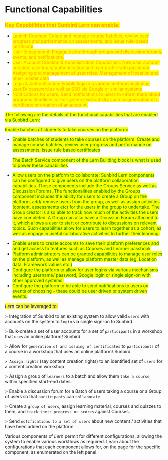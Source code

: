 # Functional Capabilities

_<mark style="color:blue;"></mark>_

_<mark style="color:orange;"></mark>_

### <mark style="color:orange;">**Key Capabilities that Sunbird Lern can enable:**</mark>

* <mark style="color:orange;">Launch Courses: Create and manage course batches, review user progress and performance on assessments, and issue rule-based certificate</mark>
* <mark style="color:orange;">User Engagement: Engage users through groups and discussion forums, events, and notifications.</mark>
* <mark style="color:orange;">User Account Creation & Administration Capabilities: New user account creation, user login/ authentication and user profile with passbook. Assigning and management of user roles. Management of location and other master data</mark>
* <mark style="color:orange;">Login & Authentication: Enable login via various methods including userID/ password as well as SSO via Google or similar systems</mark>
* <mark style="color:orange;">Notifications for users: Send notifications to users to inform them about programs deadlines or for system level activity such as generation of a certificate or creation of an account.</mark>

<mark style="color:green;">The following are the details of the functional capabilities that are enabled via Sunbird Lern:</mark>

<mark style="color:green;">Enable batches of students to take courses on the platform:</mark>

*   <mark style="color:green;">Enable batches of students to take courses on the platform: Create and manage course batches, review user progress and performance on assessments, issue rule based certificates</mark>&#x20;

    <mark style="color:green;">The Batch Service component of the Lern Building block is what is used to power these capabilities</mark>&#x20;

<mark style="color:green;"></mark>

*   <mark style="color:green;">Allow users on the platform to collaborate: Sunbird Lern components can be configured to give users on the platform collaboration capabilities. These components include the Groups Service as well as Discussion Forums. The functionalities enabled by the Groups component includes the ability for users to create a Group on the platform, add/ remove users from the group, as well as assign activities (content, assessments etc) for the users in the group to undertake. The Group creator is also able to track how much of the activities the users have completed. A Group can also have a Dicussion Forum attached to it, which allows a user to start or contribute to discussions on relevant topics. Such capabilities allow for users to learn together as a cohort, as well as engage in useful collaborative activities to further their learning.</mark>

    <mark style="color:green;"></mark>

<mark style="color:green;"></mark>

* <mark style="color:green;">Enable users to create accounts to save their platform preferences and and get access to features such as Courses and Learner passbook</mark>
* <mark style="color:green;">Platform administrators can be granted capabilities to manage user roles on the platform, as well as manage platform master data (eg. Location data, Framework values etc.)</mark>
* <mark style="color:green;">Configure the platform to allow for user logins via various mechanisms including username/ password, Google login or single sign-on with other approved systems:</mark>
* &#x20;<mark style="color:green;">Configure the platform to be able to send notifications to users on events of choosing - these could be user driven or system driven events.</mark>

<mark style="color:green;"></mark>

_<mark style="color:blue;"></mark>_

_<mark style="color:blue;">Lern</mark>_ <mark style="color:blue;"></mark><mark style="color:blue;">can be leveraged to:</mark>

\> Integration of Sunbird to an existing system to allow valid `users` with accounts on the system to `login` via single sign-on to Sunbird

\> Bulk-create a set of user accounts for a set of `participants` in a workshop that `uses` an online platform/ Sunbird

\> Allow for `generation of and issuing of certificates` to `participants` of a course in a workshop that uses an online platform/ Sunbird

`> Assign rights` (say content creation rights) to an identified set of `users` for a content creation workshop

\> Assign a group of `learners` to a batch and allow them `take a course` within  specified start-end dates.

\> Enable a discussion forum for a Batch of users taking a course or a Group of users so that `participants` can `collaborate`

\> Create a `group of users`, assign learning material, courses and quizzes to them, and `track their progress or scores` against Courses.

\> Send `notifications to a set of users` about new content / activities that have been added on the platform&#x20;



Various components of _Lern_ permit for different configurations, allowing the system to enable various workflows as required. Learn about the configurations that each component allows for, on the page for the specific component, as enumerated on the left panel.
